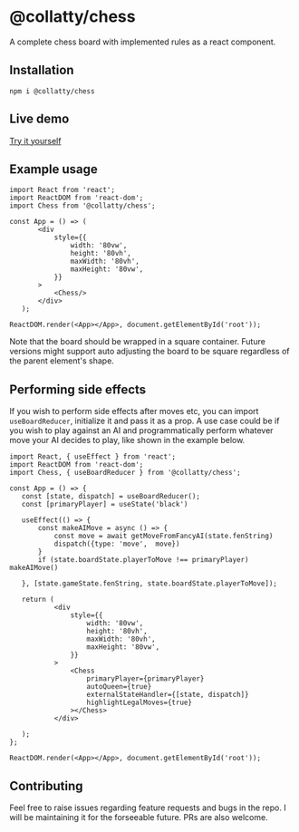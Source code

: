 # @collatty/chess

A complete chess board with implemented rules as a react component.

## Installation

`npm i @collatty/chess`

## Live demo

[Try it yourself](https://chess.collatty.com)

## Example usage

```
import React from 'react';
import ReactDOM from 'react-dom';
import Chess from '@collatty/chess';

const App = () => (
       <div
           style={{
               width: '80vw',
               height: '80vh',
               maxWidth: '80vh',
               maxHeight: '80vw',
           }}
       >
           <Chess/>
       </div>
   );

ReactDOM.render(<App></App>, document.getElementById('root'));

```

Note that the board should be wrapped in a square container. Future versions might support auto adjusting the board to be square regardless of the parent element's shape.

## Performing side effects

If you wish to perform side effects after moves etc, you can import `useBoardReducer`, initialize it and pass it as a prop. A use case could be if you wish to play against an AI and programmatically perform whatever move your AI decides to play, like shown in the example below.

```
import React, { useEffect } from 'react';
import ReactDOM from 'react-dom';
import Chess, { useBoardReducer } from '@collatty/chess';

const App = () => {
   const [state, dispatch] = useBoardReducer();
   const [primaryPlayer] = useState('black')

   useEffect(() => {
       const makeAIMove = async () => {
           const move = await getMoveFromFancyAI(state.fenString)
           dispatch({type: 'move',  move})
       }
       if (state.boardState.playerToMove !== primaryPlayer) makeAIMove()

   }, [state.gameState.fenString, state.boardState.playerToMove]);

   return (
           <div
               style={{
                   width: '80vw',
                   height: '80vh',
                   maxWidth: '80vh',
                   maxHeight: '80vw',
               }}
           >
               <Chess
                   primaryPlayer={primaryPlayer}
                   autoQueen={true}
                   externalStateHandler={[state, dispatch]}
                   highlightLegalMoves={true}
               ></Chess>
           </div>

   );
};

ReactDOM.render(<App></App>, document.getElementById('root'));

```

## Contributing

Feel free to raise issues regarding feature requests and bugs in the repo. I will be maintaining it for the forseeable future. PRs are also welcome.
